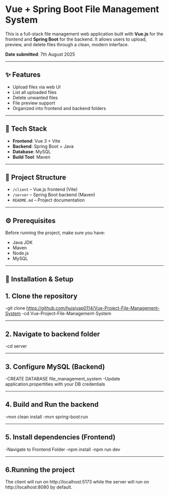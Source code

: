 # Vue + Spring Boot File Management System

This is a full-stack file management web application built with **Vue.js** for the frontend and **Spring Boot** for the backend. It allows users to upload, preview, and delete files through a clean, modern interface.

**Date submitted**: 7th August 2025

---

## ✨ Features

- Upload files via web UI  
- List all uploaded files  
- Delete unwanted files  
- File preview support  
- Organized into frontend and backend folders  

---

## 🧰 Tech Stack

- **Frontend**: Vue 3 + Vite  
- **Backend**: Spring Boot + Java  
- **Database**: MySQL  
- **Build Tool**: Maven  

---

## 📁 Project Structure

- `/client` – Vue.js frontend (Vite)  
- `/server` – Spring Boot backend (Maven)  
- `README.md` – Project documentation  

---

## ⚙️ Prerequisites

Before running the project, make sure you have:

- Java JDK  
- Maven  
- Node.js  
- MySQL  

---

## 🚀 Installation & Setup

## 1. Clone the repository

-git clone https://github.com/huisiyap0114/Vue-Project-File-Management-System
-cd Vue-Project-File-Management-System

---

## 2. Navigate to backend folder

-cd server

---
   
## 3. Configure MySQL (Backend)

-CREATE DATABASE file_management_system 
-Update application.propertities with your DB credentials

---   
## 4. Build and Run the backend

-mvn clean install
-mvn spring-boot:run

--- 
## 5. Install dependencies (Frontend)

-Navigate to Frontend Folder
-npm install
-npm run dev

---
## 6.Running the project 

The client will run on http://localhost:5173 while the server will run on
    http://localhost:8080 by default.
